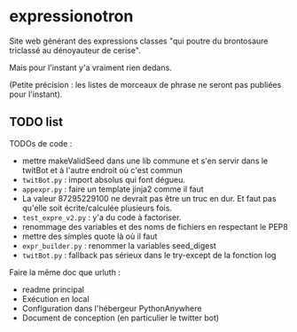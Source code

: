 # expressionotron
Site web générant des expressions classes "qui poutre du brontosaure triclassé au dénoyauteur de cerise".

Mais pour l'instant y'a vraiment rien dedans.

(Petite précision : les listes de morceaux de phrase ne seront pas publiées pour l'instant).


## TODO list

TODOs de code :

 - mettre makeValidSeed dans une lib commune et s'en servir dans le twitBot et à l'autre endroit où c'est commun
 - `twitBot.py` : import absolus qui font dégueu.
 - `appexpr.py` : faire un template jinja2 comme il faut
 - La valeur 87295229100 ne devrait pas être un truc en dur. Et faut pas qu'elle soit écrite/calculée plusieurs fois.
 - `test_expre_v2.py` : y'a du code à factoriser.
 - renommage des variables et des noms de fichiers en respectant le PEP8
 - mettre des simples quote là où il faut
 - `expr_builder.py` : renommer la variables seed_digest
 - `twitBot.py` : fallback pas sérieux dans le try-except de la fonction log

Faire la même doc que urluth :

 - readme principal
 - Exécution en local
 - Configuration dans l'hébergeur PythonAnywhere
 - Document de conception (en particulier le twitter bot)


